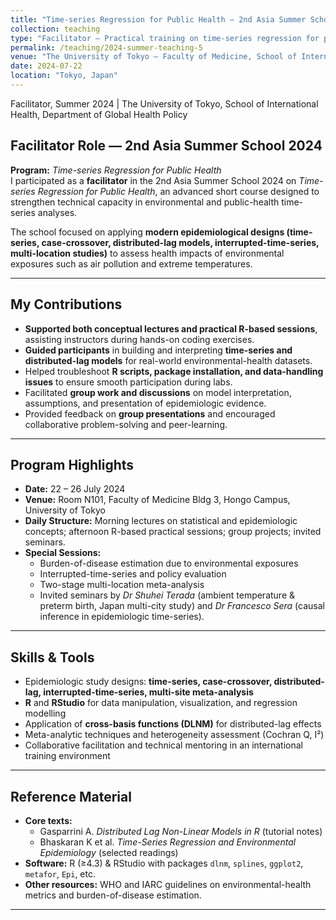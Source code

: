 ```yaml
---
title: "Time-series Regression for Public Health — 2nd Asia Summer School 2024"
collection: teaching
type: "Facilitator — Practical training on time-series regression for public health"
permalink: /teaching/2024-summer-teaching-5
venue: "The University of Tokyo — Faculty of Medicine, School of International Health, Department of Global Health Policy"
date: 2024-07-22
location: "Tokyo, Japan"
---
```


Facilitator, Summer 2024 | The University of Tokyo, School of International Health, Department of Global Health Policy  

## Facilitator Role — 2nd Asia Summer School 2024  
**Program:** *Time-series Regression for Public Health*  
I participated as a **facilitator** in the 2nd Asia Summer School 2024 on *Time-series Regression for Public Health*, an advanced short course designed to strengthen technical capacity in environmental and public-health time-series analyses.  

The school focused on applying **modern epidemiological designs (time-series, case-crossover, distributed-lag models, interrupted-time-series, multi-location studies)** to assess health impacts of environmental exposures such as air pollution and extreme temperatures.  

---

## My Contributions
- **Supported both conceptual lectures and practical R-based sessions**, assisting instructors during hands-on coding exercises.  
- **Guided participants** in building and interpreting **time-series and distributed-lag models** for real-world environmental-health datasets.  
- Helped troubleshoot **R scripts, package installation, and data-handling issues** to ensure smooth participation during labs.  
- Facilitated **group work and discussions** on model interpretation, assumptions, and presentation of epidemiologic evidence.  
- Provided feedback on **group presentations** and encouraged collaborative problem-solving and peer-learning.  

---

## Program Highlights
- **Date:** 22 – 26 July 2024  
- **Venue:** Room N101, Faculty of Medicine Bldg 3, Hongo Campus, University of Tokyo  
- **Daily Structure:** Morning lectures on statistical and epidemiologic concepts; afternoon R-based practical sessions; group projects; invited seminars.  
- **Special Sessions:**  
  - Burden-of-disease estimation due to environmental exposures  
  - Interrupted-time-series and policy evaluation  
  - Two-stage multi-location meta-analysis  
  - Invited seminars by *Dr Shuhei Terada* (ambient temperature & preterm birth, Japan multi-city study) and *Dr Francesco Sera* (causal inference in epidemiologic time-series).  

---

## Skills & Tools
- Epidemiologic study designs: **time-series, case-crossover, distributed-lag, interrupted-time-series, multi-site meta-analysis**  
- **R** and **RStudio** for data manipulation, visualization, and regression modelling  
- Application of **cross-basis functions (DLNM)** for distributed-lag effects  
- Meta-analytic techniques and heterogeneity assessment (Cochran Q, I²)  
- Collaborative facilitation and technical mentoring in an international training environment  

---

## Reference Material
- **Core texts:**  
  - Gasparrini A. *Distributed Lag Non-Linear Models in R* (tutorial notes)  
  - Bhaskaran K et al. *Time-Series Regression and Environmental Epidemiology* (selected readings)  
- **Software:** R (≥4.3) & RStudio with packages `dlnm`, `splines`, `ggplot2`, `metafor`, `Epi`, etc.  
- **Other resources:** WHO and IARC guidelines on environmental-health metrics and burden-of-disease estimation.  

---